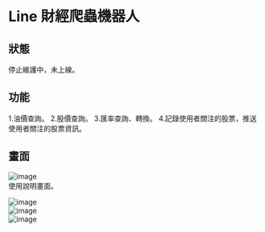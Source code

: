 # Line 財經爬蟲機器人

## 狀態
停止維護中，未上線。

## 功能
1.油價查詢。
2.股價查詢。
3.匯率查詢、轉換。
4.記錄使用者關注的股票，推送使用者關注的股票資訊。

## 畫面
![image](https://github.com/tohousanae/line-financial-bot/assets/122202405/b3a47755-7cb9-4fe8-9a01-6331722de974)<br>
使用說明畫面。<br>

![image](https://github.com/tohousanae/line-financial-bot/assets/122202405/8387104d-10f2-4854-81ec-537a7f5241f1)<br>
![image](https://github.com/tohousanae/line-financial-bot/assets/122202405/df2e20d8-33b4-4edd-9392-ca7965048a13)<br>
![image](https://github.com/tohousanae/line-financial-bot/assets/122202405/3ab5585f-5343-492f-b2e3-40cf8728c1b8)<br>

